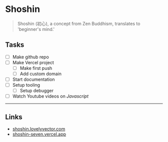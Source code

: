 # Shoshin

> Shoshin (初心), a concept from Zen Buddhism, translates to 'beginner's mind.'

## Tasks

- [ ] Make github repo
- [ ] Make Vercel project
  - [ ] Make first push
  - [ ] Add custom domain
- [ ] Start documentation
- [ ] Setup tooling
  - [ ] Setup debugger
- [ ] Watch Youtube videos on _Javascript_

---

## Links

- [shoshin.lovelyvector.com](https://shoshin.lovelyvector.com/)
- [shoshin-seven.vercel.app](https://shoshin-seven.vercel.app/)
